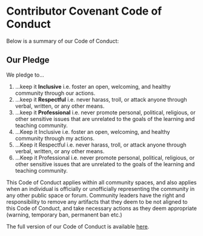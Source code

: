 # Contributor Covenant Code of Conduct

Below is a summary of our Code of Conduct:

## Our Pledge

We pledge to...
 1. …keep it **Inclusive** i.e. foster an open, welcoming, and healthy community through our actions.
 2. …keep it **Respectful** i.e. never harass, troll, or attack anyone through verbal, written, or any other means.
 3. …keep it **Professional** i.e. never promote personal, political, religious, or other sensitive issues that are unrelated to the goals of the learning and teaching community.
 1. …Keep it Inclusive i.e. foster an open, welcoming, and healthy community through my actions.
 2. …Keep it Respectful i.e. never harass, troll, or attack anyone through verbal, written, or any other means.
 3. …Keep it Professional i.e. never promote personal, political, religious, or other sensitive issues that are unrelated to the goals of the learning and teaching community. 

This Code of Conduct applies within all community spaces, and also applies when an individual is officially or unofficially representing the community in any other public space or forum. Community leaders have the right and responsibility to remove any artifacts that they deem to be not aligned to this Code of Conduct, and take necessary actions as they deem appropriate (warning, temporary ban, permanent ban etc.)

The full version of our Code of Conduct is available [here](./CODE_OF_CONDUCT_COMPLETE.md).

